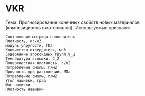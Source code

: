 # VKR
Тема: Прогнозирование конечных свойств новых материалов (композиционных материалов).
Используемые признаки:

    Соотношение матрица-наполнитель
    Плотность, кг/м3
    модуль упругости, ГПа
    Количество отвердителя, м.%
    Содержание эпоксидных групп,%_2
    Температура вспышки, С_2
    Поверхностная плотность, г/м2
    Потребление смолы, г/м2
    Прочность при растяжении, МПа
    Потребление смолы, г/м2
    Угол нашивки, град
    Шаг нашивки
    Плотность нашивки
